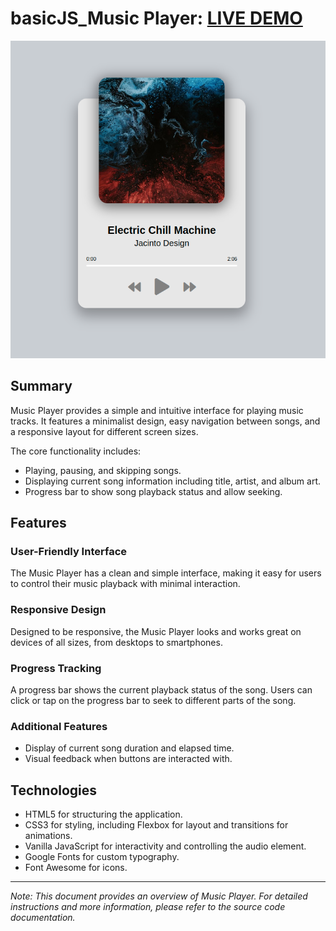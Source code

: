 # basicJS_Music Player: [LIVE DEMO](https://shcoobz.github.io/basicJS_music-player/)

![Project Image](img/basicJS_music-player.png)

## Summary

Music Player provides a simple and intuitive interface for playing music tracks. It features a minimalist design, easy navigation between songs, and a responsive layout for different screen sizes.

The core functionality includes:

- Playing, pausing, and skipping songs.
- Displaying current song information including title, artist, and album art.
- Progress bar to show song playback status and allow seeking.

## Features

### User-Friendly Interface

The Music Player has a clean and simple interface, making it easy for users to control their music playback with minimal interaction.

### Responsive Design

Designed to be responsive, the Music Player looks and works great on devices of all sizes, from desktops to smartphones.

### Progress Tracking

A progress bar shows the current playback status of the song. Users can click or tap on the progress bar to seek to different parts of the song.

### Additional Features

- Display of current song duration and elapsed time.
- Visual feedback when buttons are interacted with.

## Technologies

- HTML5 for structuring the application.
- CSS3 for styling, including Flexbox for layout and transitions for animations.
- Vanilla JavaScript for interactivity and controlling the audio element.
- Google Fonts for custom typography.
- Font Awesome for icons.

---

_Note: This document provides an overview of Music Player. For detailed instructions and more information, please refer to the source code documentation._
